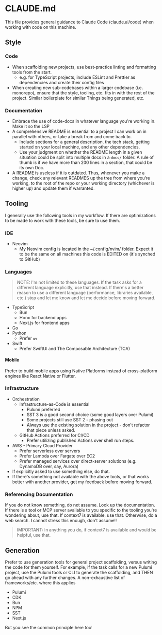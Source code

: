 # CLAUDE.md

This file provides general guidance to Claude Code (claude.ai/code) when working with code on this machine.

## Style

### Code
- When scaffolding new projects, use best-practice linting and formatting tools from the start.
    - e.g. for TypeScript projects, include ESLint and Prettier as dependencies and create their config files
- When creating new sub-codebases within a larger codebase (i.e. monorepo), ensure that the style, tooling, etc. fits in with the rest of the project. Similar boilerplate for similar Things being generated, etc.

### Documentation
- Embrace the use of code-docs in whatever language you're working in. Make it so the LSP
- A comprehensive README is essential to a project I can work on in parallel with others, or take a break from and come back to.
  - Include sections for a general description, the tech stack, getting started on your local machine, and any other dependencies.
  - Use your judgment on whether the README length in a given situation could be split into multiple docs in a `docs/` folder. A rule of thumb is if we have more than 200 lines in a section, that could be its own Doc.
- A README is useless if it is outdated. Thus, whenever you make a change, check any relevant READMES up the tree from where you're working, to the root of the repo or your working directory (whichever is higher up) and update them if warranted.

## Tooling

I generally use the following tools in my workflow. If there are optimizations to be made to work with these tools, be sure to use them.

### IDE
- Neovim
  - My Neovim config is located in the ~/.config/nvim/ folder. Expect it to be the same on all machines this code is EDITED on (it's synched to GitHub)

### Languages
> NOTE: I'm not limited to these languages. If the task asks for a different language explicitly, use that instead. If there's a better reason to use a different language (performance, libraries available, etc.) stop and let me know and let me decide before moving forward.

- TypeScript
    - Bun
    - Hono for backend apps
    - Next.js for frontend apps
- Go
- Python
    - Prefer `uv`
- Swift
    - Prefer SwiftUI and The Composable Architecture (TCA)

#### Mobile
Prefer to build mobile apps using Native Platforms instead of cross-platform engines like React Native or Flutter.

### Infrastructure

- Orchestration
    - Infrastructure-as-Code is essential
        - Pulumi preferred
        - SST 3 is a good second choice (some good layers over Pulumi)
        - Some projects still use SST 2 - phasing out
        - Always use the existing solution in the project - don't refactor that piece unless asked.
    - GitHub Actions preferred for CI/CD
        - Prefer utilizing published Actions over shell run steps.
- AWS - Primary Cloud Provider
    - Prefer serverless over servers
    - Prefer Lambda over Fargate over EC2
    - Prefer managed services over direct-server solutions (e.g. DynamoDB over, say, Aurora)
- If explicitly asked to use something else, do that.
- If there's something not available with the above tools, or that works better with another provider, get my feedback before moving forward.

### Referencing Documentation
If you do not know something, do not assume. Look up the documentation.
If there is a tool or MCP server available to you specific to the tooling you're wondering about, use that. If context7 is available, use that. Otherwise, do a web search. I cannot stress this enough, don't assume!!

> IMPORTANT: In anything you do, if context7 is available and would be helpful, use that. 

## Generation

Prefer to use generation tools for general project scaffolding, versus writing the code for them yourself.
For example, if the task calls for a new Pulumi project, use the Pulumi tools or CLI to generate the scaffolding, and THEN go ahead with any further changes.
A non-exhaustive list of frameworks/etc. where this applies
- Pulumi
- CDK
- Bun
- NPM
- SST
- Next.js

But you see the common principle here too!
